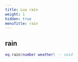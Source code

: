 ```yaml
---
title: Lua rain
weight: 1
hidden: true
menuTitle: rain
---
```

## rain
```lua
eq.rain(number weather) -- void
```